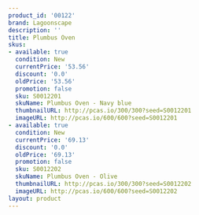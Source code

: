 ```yaml
---
product_id: '00122'
brand: Lagoonscape
description: ''
title: Plumbus Oven
skus:
- available: true
  condition: New
  currentPrice: '53.56'
  discount: '0.0'
  oldPrice: '53.56'
  promotion: false
  sku: S0012201
  skuName: Plumbus Oven - Navy blue
  thumbnailURL: http://pcas.io/300/300?seed=S0012201
  imageURL: http://pcas.io/600/600?seed=S0012201
- available: true
  condition: New
  currentPrice: '69.13'
  discount: '0.0'
  oldPrice: '69.13'
  promotion: false
  sku: S0012202
  skuName: Plumbus Oven - Olive
  thumbnailURL: http://pcas.io/300/300?seed=S0012202
  imageURL: http://pcas.io/600/600?seed=S0012202
layout: product
---
```

